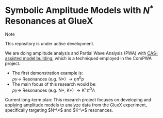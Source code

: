 # Symbolic Amplitude Models with $N^*$ Resonances at GlueX

> [!NOTE]
> This repository is under active development.

We are doing amplitude analysis and Partial Wave Analysis (PWA) with [CAS-assisted model building](https://compwa.github.io/symbolics), which is a techniqued employed in the ComPWA project.

- The first demonstration example is:<br>
  $p \gamma \to$ Resonances (e.g. N\*) $\to \eta \pi^0 p$
- The main focus of this research would be:<br>
  $p \gamma \to$ Resonances (e.g. N\*, K\*) $\to K^+ \pi^0 \Lambda$

Current long-term plan: This research project focuses on developing and applying amplitude models to analyze data from the GlueX experiment, specifically targeting $N^\*$ and $K^\*$ resonances.
